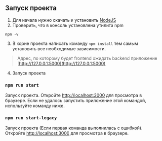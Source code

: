 ## Запуск проекта

1. Для начала нужно скачать и установить [NodeJS](https://nodejs.org/en/download/)
2. Проверить, что в консоль установлена утилита npm

```shell
npm -v
```

3. В корне проекта написать команду `npm install` тем самым установить все необходимые зависимости.

> Адрес, по которому будет frontend ожидать backend
> приложение [http://127.0.0.1:5000](http://127.0.0.1:5000)

4. Запуск проекта

### `npm run start`

Запуск проекта. Откройте [http://localhost:3000](http://localhost:3000) для просмотра в браузере.
Если не удалось запустить приложение этой командой, используйте команду ниже.

### ```npm run start-legacy```

Запуск проекта (Если первая команда выполнилась с ошибкой). Откройте [http://localhost:3000](http://localhost:3000) для
просмотра в браузере.

